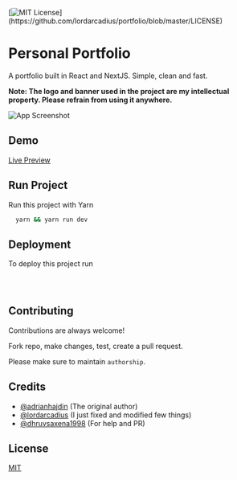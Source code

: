 
[![MIT License](https://img.shields.io/apm/l/atomic-design-ui.svg?)](https://github.com/lordarcadius/portfolio/blob/master/LICENSE)

  
# Personal Portfolio

A portfolio built in React and NextJS. Simple, clean and fast.

**Note: The logo and banner used in the project are my intellectual property. Please refrain from using it anywhere.**



![App Screenshot](https://i.ibb.co/jRRNMkH/Screenshot-from-2021-10-27-18-45-14.png)

  
## Demo

[Live Preview](https://www.vipuljha.com)

## Run Project 

Run this project with Yarn

```bash 
  yarn && yarn run dev
```
    
## Deployment

To deploy this project run

```bash
  
  
```

  
## Contributing

Contributions are always welcome!

Fork repo, make changes, test, create a pull request.

Please make sure to maintain `authorship`.

  
## Credits

- [@adrianhajdin](https://github.com/adrianhajdin) (The original author)
- [@lordarcadius](https://github.com/lordarcadius) (I just fixed and modified few things)
- [@dhruvsaxena1998](https://github.com/dhruvsaxena1998) (For help and PR)

  
## License

[MIT](https://github.com/lordarcadius/portfolio/blob/master/LICENSE)

  
